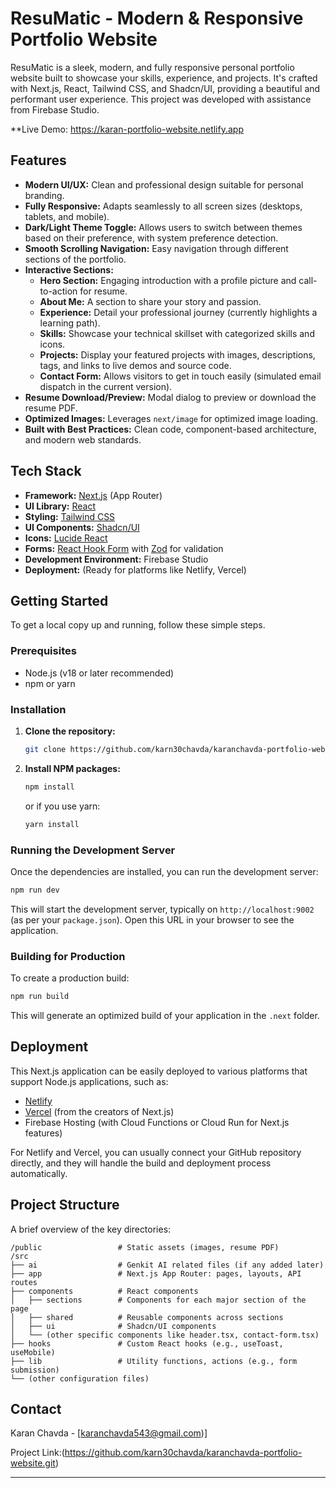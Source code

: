 
# ResuMatic - Modern & Responsive Portfolio Website


ResuMatic is a sleek, modern, and fully responsive personal portfolio website built to showcase your skills, experience, and projects. It's crafted with Next.js, React, Tailwind CSS, and Shadcn/UI, providing a beautiful and performant user experience. This project was developed with assistance from Firebase Studio.

**Live Demo: https://karan-portfolio-website.netlify.app

## Features

*   **Modern UI/UX:** Clean and professional design suitable for personal branding.
*   **Fully Responsive:** Adapts seamlessly to all screen sizes (desktops, tablets, and mobile).
*   **Dark/Light Theme Toggle:** Allows users to switch between themes based on their preference, with system preference detection.
*   **Smooth Scrolling Navigation:** Easy navigation through different sections of the portfolio.
*   **Interactive Sections:**
    *   **Hero Section:** Engaging introduction with a profile picture and call-to-action for resume.
    *   **About Me:** A section to share your story and passion.
    *   **Experience:** Detail your professional journey (currently highlights a learning path).
    *   **Skills:** Showcase your technical skillset with categorized skills and icons.
    *   **Projects:** Display your featured projects with images, descriptions, tags, and links to live demos and source code.
    *   **Contact Form:** Allows visitors to get in touch easily (simulated email dispatch in the current version).
*   **Resume Download/Preview:** Modal dialog to preview or download the resume PDF.
*   **Optimized Images:** Leverages `next/image` for optimized image loading.
*   **Built with Best Practices:** Clean code, component-based architecture, and modern web standards.

## Tech Stack

*   **Framework:** [Next.js](https://nextjs.org/) (App Router)
*   **UI Library:** [React](https://reactjs.org/)
*   **Styling:** [Tailwind CSS](https://tailwindcss.com/)
*   **UI Components:** [Shadcn/UI](https://ui.shadcn.com/)
*   **Icons:** [Lucide React](https://lucide.dev/)
*   **Forms:** [React Hook Form](https://react-hook-form.com/) with [Zod](https://zod.dev/) for validation
*   **Development Environment:** Firebase Studio
*   **Deployment:** (Ready for platforms like Netlify, Vercel)

## Getting Started

To get a local copy up and running, follow these simple steps.

### Prerequisites

*   Node.js (v18 or later recommended)
*   npm or yarn

### Installation

1.  **Clone the repository:**
    ```bash
    git clone https://github.com/karn30chavda/karanchavda-portfolio-website.git
    ```

2.  **Install NPM packages:**
    ```bash
    npm install
    ```
    or if you use yarn:
    ```bash
    yarn install
    ```

### Running the Development Server

Once the dependencies are installed, you can run the development server:

```bash
npm run dev
```

This will start the development server, typically on `http://localhost:9002` (as per your `package.json`). Open this URL in your browser to see the application.

### Building for Production

To create a production build:

```bash
npm run build
```
This will generate an optimized build of your application in the `.next` folder.

## Deployment

This Next.js application can be easily deployed to various platforms that support Node.js applications, such as:

*   [Netlify](https://www.netlify.com/)
*   [Vercel](https://vercel.com/) (from the creators of Next.js)
*   Firebase Hosting (with Cloud Functions or Cloud Run for Next.js features)

For Netlify and Vercel, you can usually connect your GitHub repository directly, and they will handle the build and deployment process automatically.

## Project Structure

A brief overview of the key directories:

```
/public                 # Static assets (images, resume PDF)
/src
├── ai                  # Genkit AI related files (if any added later)
├── app                 # Next.js App Router: pages, layouts, API routes
├── components          # React components
│   ├── sections        # Components for each major section of the page
│   ├── shared          # Reusable components across sections
│   ├── ui              # Shadcn/UI components
│   └── (other specific components like header.tsx, contact-form.tsx)
├── hooks               # Custom React hooks (e.g., useToast, useMobile)
├── lib                 # Utility functions, actions (e.g., form submission)
└── (other configuration files)
```

## Contact

Karan Chavda - [karanchavda543@gmail.com)]

Project Link:(https://github.com/karn30chavda/karanchavda-portfolio-website.git)

---


